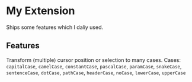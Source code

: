 # My Extension

Ships some features which I daliy used.

## Features

Transform (multiple) cursor position or selection to many cases. Cases: `capitalCase`, `camelCase`, `constantCase`, `pascalCase`, `paramCase`, `snakeCase`, `sentenceCase`, `dotCase`, `pathCase`, `headerCase`, `noCase`, `lowerCase`, `upperCase`
